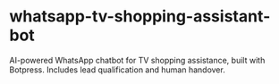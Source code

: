 # whatsapp-tv-shopping-assistant-bot
AI-powered WhatsApp chatbot for TV shopping assistance, built with Botpress. Includes lead qualification and human handover.
